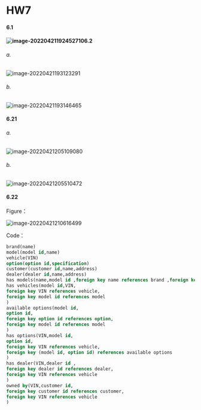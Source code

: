 # HW7

#### 6.1

#### ![image-20220421192452710](C:\Users\MSI-NB\AppData\Roaming\Typora\typora-user-images\image-20220421192452710.png)6.2

###### a.

![image-20220421193123291](C:\Users\MSI-NB\AppData\Roaming\Typora\typora-user-images\image-20220421193123291.png)

###### b.

![image-20220421193146465](C:\Users\MSI-NB\AppData\Roaming\Typora\typora-user-images\image-20220421193146465.png)

#### 6.21

###### a.

![image-20220421205109080](C:\Users\MSI-NB\AppData\Roaming\Typora\typora-user-images\image-20220421205109080.png)

###### b.

![image-20220421205510472](C:\Users\MSI-NB\AppData\Roaming\Typora\typora-user-images\image-20220421205510472.png)

#### 6.22

Figure：

![image-20220421210616499](C:\Users\MSI-NB\AppData\Roaming\Typora\typora-user-images\image-20220421210616499.png)

Code：

```sql
brand(name)
model(model id,name)
vehicle(VIN)
option(option id,specification)
customer(customer id,name,address)
dealer(dealer id,name,address)
has models(name,model id ,foreign key name references brand ,foreign key model id references model)
has vehicles(model id,VIN,
foreign key VIN references vehicle,
foreign key model id references model
)
available options(model id,
option id,
foreign key option id references option,
foreign key model id references model
)
has options(VIN,model id,
option id,
foreign key VIN references vehicle,
foreign key (model id, option id) references available options
)
has dealer(VIN,dealer id ,
foreign key dealer id references dealer,
foreign key VIN references vehicle
)
owned by(VIN,customer id,
foreign key customer id references customer,
foreign key VIN references vehicle
)

```




